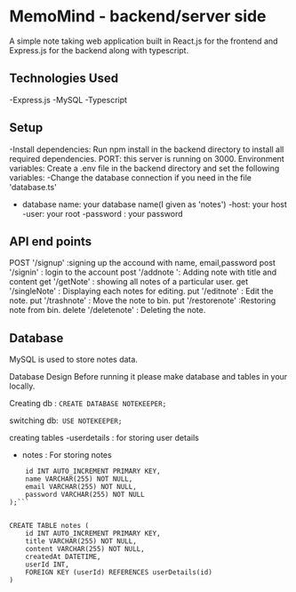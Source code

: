 # MemoMind - backend/server side
  A simple note taking web application built in React.js for the frontend and Express.js for the backend along with typescript.


## Technologies Used
-Express.js
-MySQL
-Typescript


## Setup
-Install dependencies: Run npm install in the backend directory to install all required dependencies.
PORT: this server is running on 3000.
Environment variables: Create a .env file in the backend directory and set the following variables:
-Change the database connection if you need in the file 'database.ts'
- database name: your database name(I given as 'notes')
-host: your host
-user: your root
-password : your password


## API end points
POST '/signup' :signing up the accound with name, email,password
post '/signin' : login to the account
post '/addnote ': Adding note with title and content
get '/getNote' : showing all notes of a particular user.
get '/singleNote' : Displaying each notes for editing.
put   '/editnote' : Edit the note.
put  '/trashnote' : Move the note to bin.
put  '/restorenote' :Restoring note from bin.
delete '/deletenote' : Deleting the note.

## Database
MySQL is used to store notes data.

Database Design
Before running it please make database and tables in your locally.

Creating db : ```CREATE DATABASE NOTEKEEPER; ```

switching db:``` USE NOTEKEEPER;```


creating tables
-userdetails : for storing user details
- notes : For storing notes
  
```CREATE TABLE userDetails (
    id INT AUTO_INCREMENT PRIMARY KEY,
    name VARCHAR(255) NOT NULL,
    email VARCHAR(255) NOT NULL,
    password VARCHAR(255) NOT NULL
);```


CREATE TABLE notes (
    id INT AUTO_INCREMENT PRIMARY KEY,
    title VARCHAR(255) NOT NULL,
    content VARCHAR(255) NOT NULL,
    createdAt DATETIME,
    userId INT,
    FOREIGN KEY (userId) REFERENCES userDetails(id)
)

